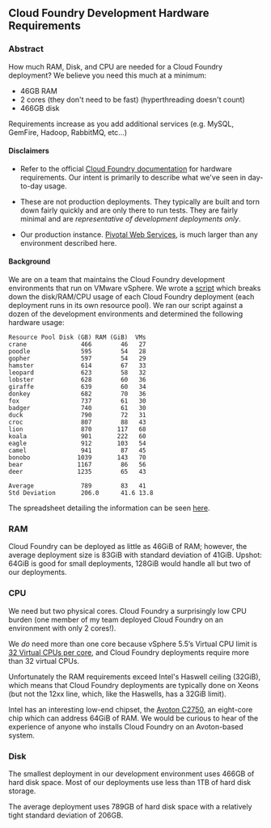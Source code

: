 ## Cloud Foundry Development Hardware Requirements

### Abstract
How much RAM, Disk, and CPU are needed for a Cloud Foundry deployment? We believe you need this much at a minimum:

* 46GB RAM
* 2 cores (they don't need to be fast) (hyperthreading doesn't count)
* 466GB disk

Requirements increase as you add additional services (e.g. MySQL, GemFire, Hadoop, RabbitMQ, etc...)

#### Disclaimers

* Refer to the official [Cloud Foundry documentation](http://docs.cloudfoundry.org/deploying/vsphere/hardware_spec.html) for hardware requirements. Our intent is primarily to describe what we've seen in day-to-day usage.

* These are not production deployments. They typically are built and torn down fairly quickly and are only there to run tests. They are fairly minimal and are *representative of development deployments only*.

* Our production instance. [Pivotal Web Services](https://run.pivotal.io/), is much larger than any environment described here.

#### Background

We are on a team that maintains the Cloud Foundry development environments that run on VMware vSphere. We wrote a [script](https://gist.github.com/cheeseblubber/5125054e427b0828a45c) which breaks down the disk/RAM/CPU usage of each Cloud Foundry deployment (each deployment runs in its own resource pool). We ran our script against a dozen of the development environments and determined the following hardware usage:

```
Resource Pool Disk (GB) RAM (GiB)  VMs
crane               466        46   27
poodle              595        54   28
gopher              597        54   29
hamster             614        67   33
leopard             623        58   32
lobster             628        60   36
giraffe             639        60   34
donkey              682        70   36
fox                 737        61   30
badger              740        61   30
duck                790        72   31
croc                807        88   43
lion                870       117   68
koala               901       222   60
eagle               912       103   54
camel               941        87   45
bonobo             1039       143   70
bear               1167        86   56
deer               1235        65   43

Average             789        83   41
Std Deviation       206.0      41.6 13.8
```

The spreadsheet detailing the information can be seen [here](https://docs.google.com/spreadsheets/d/15_F-eL2vrz27NAHhwb8jN4K5x8lmA7Rh-aHTNOpeY5g/edit?usp=sharing).

### RAM
Cloud Foundry can be deployed as little as 46GiB of RAM; however, the average deployment size is 83GiB with standard deviation of 41GiB. Upshot: 64GiB is good for small deployments, 128GiB would handle all but two of our deployments.

### CPU
We need but two physical cores. Cloud Foundry a surprisingly low CPU burden (one member of my team deployed Cloud Foundry on an environment with only 2 cores!).

We *do* need more than one core because vSphere 5.5’s Virtual CPU limit is [32 Virtual CPUs per core](http://www.vmware.com/pdf/vsphere5/r55/vsphere-55-configuration-maximums.pdf), and Cloud Foundry deployments require more than 32 virtual CPUs.

Unfortunately the RAM requirements exceed Intel's Haswell ceiling (32GiB), which means that Cloud Foundry deployments are typically done on Xeons (but not the 12xx line, which, like the Haswells, has a 32GiB limit).

Intel has an interesting low-end chipset, the [Avoton C2750](http://ark.intel.com/products/77987), an eight-core chip which can address 64GiB of RAM. We would be curious to hear of the experience of anyone who installs Cloud Foundry on an Avoton-based system.

### Disk
The smallest deployment in our development environment uses 466GB of hard disk space. Most of our deployments use less than 1TB of hard disk storage.

The average deployment uses 789GB of hard disk space with a relatively tight standard deviation of 206GB.
